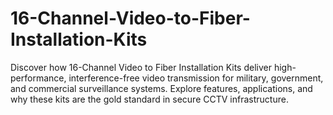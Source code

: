 # 16-Channel-Video-to-Fiber-Installation-Kits
Discover how 16-Channel Video to Fiber Installation Kits deliver high-performance, interference-free video transmission for military, government, and commercial surveillance systems. Explore features, applications, and why these kits are the gold standard in secure CCTV infrastructure.
